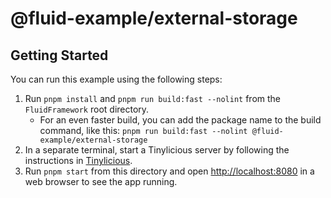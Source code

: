 # @fluid-example/external-storage

## Getting Started

You can run this example using the following steps:

1. Run `pnpm install` and `pnpm run build:fast --nolint` from the `FluidFramework` root directory.
    - For an even faster build, you can add the package name to the build command, like this:
      `pnpm run build:fast --nolint @fluid-example/external-storage`
2. In a separate terminal, start a Tinylicious server by following the instructions in [Tinylicious](https://github.com/microsoft/FluidFramework/tree/main/server/tinylicious).
3. Run `pnpm start` from this directory and open <http://localhost:8080> in a web browser to see the app running.
